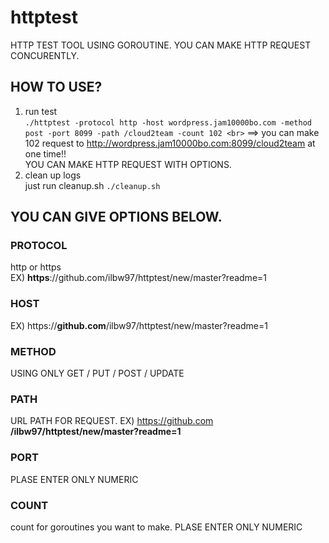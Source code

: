 # httptest
HTTP TEST TOOL USING GOROUTINE.
YOU CAN MAKE HTTP REQUEST CONCURENTLY.

## HOW TO USE?
1. run test <br>
  ```./httptest -protocol http -host wordpress.jam10000bo.com -method post -port 8099 -path /cloud2team -count 102 <br>```
  ==> you can make 102 request to http://wordpress.jam10000bo.com:8099/cloud2team at one time!! <br>
  YOU CAN MAKE HTTP REQUEST WITH OPTIONS.
2. clean up logs <br>
  just run cleanup.sh
  ```./cleanup.sh```

## YOU CAN GIVE OPTIONS BELOW.
### PROTOCOL
http or https<br>
EX) **https**://github.com/ilbw97/httptest/new/master?readme=1
### HOST
EX) https://**github.com**/ilbw97/httptest/new/master?readme=1

### METHOD
USING ONLY GET / PUT / POST / UPDATE

### PATH
URL PATH FOR REQUEST. 
EX) https://github.com **/ilbw97/httptest/new/master?readme=1**

### PORT
PLASE ENTER ONLY NUMERIC

### COUNT
count for goroutines you want to make.
PLASE ENTER ONLY NUMERIC


